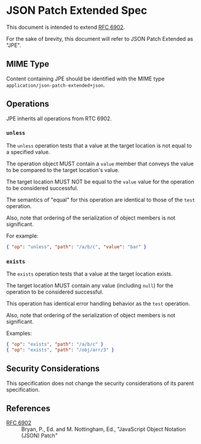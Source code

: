 # JSON Patch Extended Spec

This document is intended to extend [RFC 6902](https://tools.ietf.org/html/rfc6902).

For the sake of brevity, this document will refer to JSON Patch Extended as "JPE".


## MIME Type

Content containing JPE should be identified with the MIME type `application/json-patch-extended+json`.


## Operations

JPE inherits all operations from RTC 6902.


### `unless`

The `unless` operation tests that a value at the target location is not equal to a specified value.

The operation object MUST contain a `value` member that conveys the value to be compared to the target location's value.

The target location MUST NOT be equal to the `value` value for the operation to be considered successful.

The semantics of "equal" for this operation are identical to those of the `test` operation.

Also, note that ordering of the serialization of object members is not significant.

For example:

```json
{ "op": "unless", "path": "/a/b/c", "value": "bar" }
```


### `exists`

The `exists` operation tests that a value at the target location exists.

The target location MUST contain any value (including `null`) for the operation to be considered successful.

This operation has identical error handling behavior as the `test` operation.

Also, note that ordering of the serialization of object members is not significant.

Examples:

```json
{ "op": "exists", "path": "/a/b/c" }
{ "op": "exists", "path": "/obj/arr/3" }
```


## Security Considerations

This specification does not change the security considerations of its parent specification.


## References

<dl>
  <dt><a href="https://tools.ietf.org/html/rfc6902">RFC 6902</a></dt>
  <dd>Bryan, P., Ed. and M. Nottingham, Ed., "JavaScript Object Notation (JSON) Patch"</dd>
</dl>
